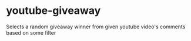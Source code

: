 # youtube-giveaway
Selects a random giveaway winner from given youtube video's comments based on some filter
